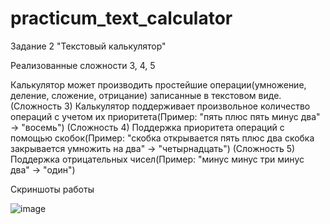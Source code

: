 # practicum_text_calculator

Задание 2
"Текстовый калькулятор"

Реализованные сложности 3, 4, 5

Калькулятор может производить простейшие операции(умножение, деление, сложение, отрицание) записанные в текстовом виде.
(Сложность 3) Калькулятор поддерживает произвольное количество операций с учетом их приоритета(Пример: "пять плюс пять минус два" -> "восемь")
(Сложность 4) Поддержка приоритета операций с помощью скобок(Пример: "скобка открывается пять плюс два скобка закрывается умножить на два" -> "четырнадцать")
(Сложность 5) Поддержка отрицательных чисел(Пример: "минус минус три минус два" -> "один")

Скриншоты работы

![image](https://user-images.githubusercontent.com/54207104/164074986-433d305e-2784-49aa-a3cf-4f26d8768ad0.png)
